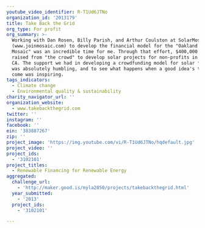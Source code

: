```yaml
---
youtube_video_identifier: R-T1Ud6JTNo
organization_id: '2013179'
title: Take Back the Grid
org_type: For profit
org_summary: >-
  Working with Dan Rosen, Billy Parish, and Arthur Coulston at SolarMosaic
  (www.joinmosaic.com) to develop the financial model for the "Oakland Solar
  Mosaic" was an incredible time for me. Through that effort, $400,000 was
  raised from "the crowd" to develop solar projects for non-profits in Oakland,
  CA. The support we had in developing a crowdfunding model for solar finance
  was absolutely humbling, and to see what happens when a good idea's time has
  come was inspiring.
tags_indicators:
  - Climate change
  - Environmental quality & sustainability
charity_navigator_url: ''
organization_website:
  - www.takebackthegrid.com
twitter: ''
instagram: ''
facebook: ''
ein: '383887267'
zip: ''
project_image: 'https://img.youtube.com/vi/R-T1Ud6JTNo/hqdefault.jpg'
project_video: ''
project_ids:
  - '3102101'
project_titles:
  - Renewable Financing for Renewable Energy
aggregated:
  challenge_url:
    - 'http://maker.good.is/myla2050/projects/takebackthegrid.html'
  year_submitted:
    - '2013'
  project_ids:
    - '3102101'

---
```


